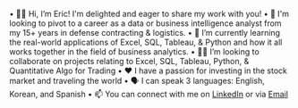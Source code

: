 •	👋🏼 Hi, I’m Eric! I'm delighted and eager to share my work with you!
•	👀 I'm looking to pivot to a career as a data or business intelligence analyst from my 15+ years in defense contracting & logistics.
•	🌱 I’m currently learning the real-world applications of Excel, SQL, Tableau, & Python and how it all works together in the field of business analytics.
•	🤝🏼 I’m looking to collaborate on projects relating to Excel, SQL, Tableau, Python, & Quantitative Algo for Trading
•	❤️ I have a passion for investing in the stock market and traveling the world
•	🗣️ I can speak 3 languages: English, Korean, and Spanish
•	📫 You can connect with me on [LinkedIn](https://www.linkedin.com/in/ericdledoux) or via [Email](ericdledoux@gmail.com)

<!---
ericdledoux/ericdledoux is a ✨ special ✨ repository because its `README.md` (this file) appears on your GitHub profile.
You can click the Preview link to take a look at your changes.
--->
